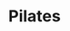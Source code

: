 ---
title: "Pilates"
event_day: "wednesday"
start_time: 2017-08-01T20:00:00Z
end_time: 2017-08-01T21:00:00Z
level: "Intermediate/Advanced"
associate: "Heidi"
price: "£10 per class"
room: "Gym"
term: "Ongoing"
---